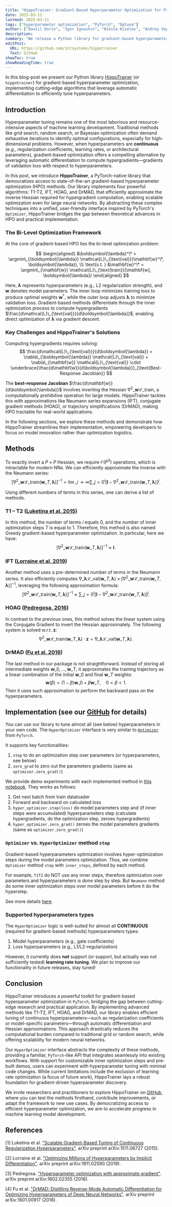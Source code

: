 ```yaml
---
title: "HippoTrainer: Gradient-Based Hyperparameter Optimization for PyTorch"
date: 2025-03-11
lastmod: 2025-03-11
tags: ["hyperparameter optimization", "PyTorch", "Optuna"]
author: ["Daniil Dorin", "Igor Ignashin", "Nikita Kiselev", "Andrey Veprikov"]
description:
summary: "We release a Python library for gradient-based hyperparameter optimization, implementing cutting-edge algorithms that leverage automatic differentiation to efficiently tune hyperparameters."
editPost:
  URL: https://github.com/intsystems/hippotrainer
  Text: GitHub
showToc: true
showReadingTime: true
---
```


In this blog-post we present our Python library [HippoTrainer](https://github.com/intsystems/hippotrainer) (or `hippotrainer`) for gradient-based hyperparameter optimization, implementing cutting-edge algorithms that leverage automatic differentiation to efficiently tune hyperparameters.

## Introduction <a name="introduction"></a>

Hyperparameter tuning remains one of the most laborious and resource-intensive aspects of machine learning development. Traditional methods like grid search, random search, or Bayesian optimization often demand exhaustive iterations to identify optimal configurations, especially for high-dimensional problems. However, when hyperparameters are **continuous** (e.g., regularization coefficients, learning rates, or architectural parameters), gradient-based optimization offers a compelling alternative by leveraging automatic differentiation to compute hypergradients—gradients of validation loss with respect to hyperparameters.

In this post, we introduce **HippoTrainer**, a PyTorch-native library that democratizes access to state-of-the-art gradient-based hyperparameter optimization (HPO) methods. Our library implements four powerful algorithms: T1-T2, IFT, HOAG, and DrMAD, that efficiently approximate the inverse Hessian required for hypergradient computation, enabling scalable optimization even for large neural networks. By abstracting these complex techniques into a unified, user-friendly interface inspired by PyTorch's `Optimizer`, HippoTrainer bridges the gap between theoretical advances in HPO and practical implementation.

### The Bi-Level Optimization Framework

At the core of gradient-based HPO lies the bi-level optimization problem:

$$
\begin{aligned}
&\boldsymbol{\lambda}^\* = \argmin\_{\boldsymbol{\lambda}} \mathcal{L}\_{\text{val}}(\mathbf{w}^\*, \boldsymbol{\lambda}), \\\
\text{s.t. } &\mathbf{w}^\* = \argmin\_{\mathbf{w}} \mathcal{L}\_{\text{train}}(\mathbf{w}, \boldsymbol{\lambda})
\end{aligned}
$$

Here, $\boldsymbol{\lambda}$ represents hyperparameters (e.g., L2 regularization strength), and $\mathbf{w}$ denotes model parameters. The inner loop minimizes training loss to produce optimal weights $\mathbf{w}^*$, while the outer loop adjusts $\boldsymbol{\lambda}$ to minimize validation loss. Gradient-based methods differentiate through the inner optimization process to compute hypergradients $\frac{d\mathcal{L}\_{\text{val}}}{d\boldsymbol{\lambda}}$, enabling direct optimization of $\boldsymbol{\lambda}$ via gradient descent.

### Key Challenges and HippoTrainer's Solutions

Computing hypergradients requires solving:
$$
\frac{d\mathcal{L}\_{\text{val}}}{d\boldsymbol{\lambda}} = \nabla\_{\boldsymbol{\lambda}} \mathcal{L}\_{\text{val}} + \nabla\_{\mathbf{w}} \mathcal{L}\_{\text{val}} \cdot \underbrace{\frac{d\mathbf{w}}{d\boldsymbol{\lambda}}}_{\text{Best-Response Jacobian}}
$$

The **best-response Jacobian** $\frac{d\mathbf{w}}{d\boldsymbol{\lambda}}$ involves inverting the Hessian $\nabla^2\_{\mathbf{w}} \mathcal{L}\_{\text{train}}$, a computationally prohibitive operation for large models. HippoTrainer tackles this with approximations like Neumann series expansions (IFT), conjugate gradient methods (HOAG), or trajectory simplifications (DrMAD), making HPO tractable for real-world applications.

In the following sections, we explore these methods and demonstrate how HippoTrainer streamlines their implementation, empowering developers to focus on model innovation rather than optimization logistics.

## Methods

To exactly invert a $P \times P$ Hessian, we require $\mathcal{O}(P^3)$ operations, which is intractable for modern NNs. We can efficiently approximate the inverse with the Neumann series:
$$
  \left[ \nabla^2\_{\mathbf{w}} \mathcal{L}\_{\text{train}}(\mathbf{w}\_T, \boldsymbol{\lambda}) \right]^{-1} = \lim\_{i \to \infty} \sum\_{j=0}^{i} \left[ \mathbf{I} - \nabla^2\_{\mathbf{w}} \mathcal{L}\_{\text{train}} (\mathbf{w}\_T, \boldsymbol{\lambda}) \right]^j.
$$

Using different numbers of terms in this series, one can derive a list of methods.

### T1 – T2 ([Luketina et al. 2015](https://arxiv.org/abs/1511.06727))

In this method, the number of terms $i$ equals $0$, and the number of inner optimization steps $T$ is equal to $1$. Therefore, this method is also named Greedy gradient-based hyperparameter optimization. In particular, here we have:
$$
  \left[ \nabla^2\_{\mathbf{w}} \mathcal{L}\_{\text{train}}(\mathbf{w}\_T, \boldsymbol{\lambda}) \right]^{-1} \approx \mathbf{I}.
$$

### IFT ([Lorraine et al. 2019](https://arxiv.org/abs/1911.02590))

Another method uses a pre-determined number of terms in the Neumann series. It also efficiently computes $\nabla\_{\boldsymbol{\lambda}} \mathcal{L}\_{\text{val}}(\mathbf{w}\_T, \boldsymbol{\lambda}) \times \left[ \nabla^2\_{\mathbf{w}} \mathcal{L}\_{\text{train}}(\mathbf{w}\_T, \boldsymbol{\lambda}) \right]^{-1}$, leveraging the following approximation formula:
$$
  \left[ \nabla^2\_{\mathbf{w}} \mathcal{L}\_{\text{train}}(\mathbf{w}\_T, \boldsymbol{\lambda}) \right]^{-1} \approx \sum\_{j=0}^{i} \left[ \mathbf{I} - \nabla^2\_{\mathbf{w}} \mathcal{L}\_{\text{train}} (\mathbf{w}\_T, \boldsymbol{\lambda}) \right]^j.
$$

### HOAG ([Pedregosa, 2016](https://arxiv.org/abs/1602.02355))

In contrast to the previous ones, this method solves the linear system using the Conjugate Gradient to invert the Hessian approximately. The following system is solved w.r.t. $\mathbf{z}$:
$$
\nabla^2\_{\mathbf{w}} \mathcal{L}\_{\text{train}}(\mathbf{w}\_T, \boldsymbol{\lambda}) \cdot \mathbf{z} = \nabla\_{\boldsymbol{\lambda}} \mathcal{L}\_{\text{val}}(\mathbf{w}\_T, \boldsymbol{\lambda}).
$$

### DrMAD ([Fu et al. 2016](https://arxiv.org/abs/1601.00917))

The last method in our package is not straightforward. Instead of storing all intermediate weights $\mathbf{w}\_0, \ldots, \mathbf{w}\_T$, it approximates the training trajectory as a linear combination of the initial $\mathbf{w}\_0$ and final $\mathbf{w}\_T$ weights:
$$
  \mathbf{w}(\beta) = (1 - \beta) \mathbf{w}\_0 + \beta \mathbf{w}\_T, \quad 0 < \beta < 1.
$$
Then it uses such approximation to perform the backward pass on the hyperparameters.

## Implementation (see our [GitHub](https://github.com/intsystems/hippotrainer) for details)

You can use our library to tune almost all (see below) hyperparameters in your own code.
The `HyperOptimizer` interface is very similar to [`Optimizer`](https://pytorch.org/docs/2.6/optim.html#torch.optim.Optimizer) from `PyTorch`.

It supports key functionalities:
1. `step` to do an optimization step over parameters (or hyperparameters, see below)
2. `zero_grad` to zero out the parameters gradients (same as `optimizer.zero_grad()`)

We provide demo experiments with each implemented method in [this notebook](https://github.com/intsystems/hippotrainer/blob/main/notebooks/demo.ipynb).
They works as follows:
1. Get next batch from train dataloader
2. Forward and backward on calculated loss
3. `hyper_optimizer.step(loss)` do model parameters step and (if inner steps were accumulated) hyperparameters step (calculate hypergradients, do the optimization step, zeroes hypergradients)
4. `hyper_optimizer.zero_grad()` zeroes the model parameters gradients (same as `optimizer.zero_grad()`)

### `Optimizer` vs. `HyperOptimizer` method `step`

Gradient-based hyperparameters optimization involves hyper-optimization steps during the
model parameters optimization. Thus, we combine `Optimizer` method `step` with `inner_steps`,
defined by each method.

For example, `T1T2` do NOT use any inner steps, therefore optimization over parameters
and hyperparameters is done step by step. But `Neumann` method do some inner optimization steps
over model parameters before it do the hyperstep.

See more details [here](https://github.com/intsystems/hippotrainer/blob/60cbafd6614bf057e83268da6cebf04ae2e6d7e7/src/hippotrainer/hyper_optimizer.py#L121).

### Supported hyperparameters types

The `HyperOptimizer` logic is well-suited for almost all **CONTINUOUS** (required for gradient-based methods) hyperparameters types:
1. Model hyperparameters (e.g., gate coefficients)
2. Loss hyperparameters (e.g., L1/L2-regularization)

However, it currently does **not** support (or support, but actually was not sufficiently tested) **learning rate tuning**.
We plan to improve our functionality in future releases, stay tuned!

## Conclusion

HippoTrainer introduces a powerful toolkit for gradient-based hyperparameter optimization in `PyTorch`, bridging the gap between cutting-edge research and practical application. By implementing advanced methods like T1-T2, IFT, HOAG, and DrMAD, our library enables efficient tuning of continuous hyperparameters—such as regularization coefficients or model-specific parameters—through automatic differentiation and Hessian approximations. This approach drastically reduces the computational burden compared to traditional grid or random search, while offering scalability for modern neural networks.

Our `HyperOptimizer` interface abstracts the complexity of these methods, providing a familiar, `PyTorch`-like API that integrates seamlessly into existing workflows. With support for customizable inner optimization steps and pre-built demos, users can experiment with hyperparameter tuning with minimal code changes. While current limitations include the exclusion of learning rate optimization (a focus of future work), HippoTrainer lays a robust foundation for gradient-driven hyperparameter discovery.

We invite researchers and practitioners to explore HippoTrainer on [GitHub](https://github.com/intsystems/hippotrainer), where you can test the methods firsthand, contribute improvements, or adapt the framework to new use cases. By democratizing access to efficient hyperparameter optimization, we aim to accelerate progress in machine learning model development.

## References

[1] Luketina et al. ["Scalable Gradient-Based Tuning of Continuous Regularization Hyperparameters"](https://arxiv.org/abs/1511.06727). arXiv preprint arXiv:1511.06727 (2015).

[2] Lorraine et al. ["Optimizing Millions of Hyperparameters by Implicit Differentiation"](https://arxiv.org/abs/1911.02590). arXiv preprint arXiv:1911.02590 (2019).

[3] Pedregosa. ["Hyperparameter optimization with approximate gradient"](https://arxiv.org/abs/1602.02355). arXiv preprint arXiv:1602.02355 (2016).

[4] Fu et al. ["DrMAD: Distilling Reverse-Mode Automatic Differentiation for Optimizing Hyperparameters of Deep Neural Networks"](https://arxiv.org/abs/1601.00917). arXiv preprint arXiv:1601.00917 (2016).